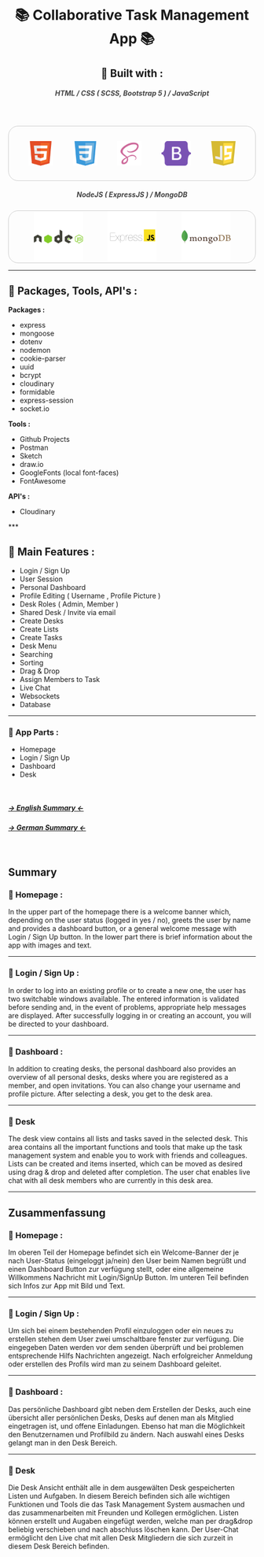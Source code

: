 <h1 style="text-align: center">📚 Collaborative Task Management App 📚</h1>

<h2 style="text-align: center;">🚀 Built with :</h2>

<h5 style="text-align: center; color: #444;">HTML / CSS ( SCSS, Bootstrap 5 ) / JavaScript</h5>
<br> <br>
<div style="display: flex; justify-content: space-evenly; align-items: center; padding: 30px 0; border: 1px solid #ccc; border-radius: 20px;">
    <img src="./static/assets/img/readme/html5.png" width="50" height="50">
    <img src="./static/assets/img/readme/css3.png" width="50" height="50">
    <img src="./static/assets/img/readme/scss.png" width="50" height="50">
    <img src="./static/assets/img/readme/bootstrap5.png" width="60" height="50">
    <img src="./static/assets/img/readme/javascript.png" width="50" height="50">
</div>

<h5 style="text-align: center; color: #444;">NodeJS ( ExpressJS ) / MongoDB</h5>
<div style="display: flex; justify-content: space-evenly; align-items: center; border: 1px solid #ccc; border-radius: 20px;">
<img src="./static/assets/img/readme/nodejs.png" width="100" height="98">
<img src="./static/assets/img/readme/express.png" width="100" height="105">
<img src="./static/assets/img/readme/mongodb.png" width="100" height="98">
</div>

***

<h2>🚀 Packages, Tools, API's :</h2>

**Packages :**
* express
* mongoose
* dotenv
* nodemon
* cookie-parser
* uuid
* bcrypt
* cloudinary
* formidable
* express-session
* socket<span>.</span>io

**Tools :**
* Github Projects
* Postman
* Sketch
* draw<span>.</span>io
* GoogleFonts (local font-faces)
* FontAwesome

**API's :**
* Cloudinary
</div>
***

## 🚀 Main Features :

* Login / Sign Up
* User Session
* Personal Dashboard
* Profile Editing ( Username , Profile Picture )
* Desk Roles ( Admin, Member )
* Shared Desk / Invite via email
* Create Desks
* Create Lists
* Create Tasks
* Desk Menu
* Searching
* Sorting
* Drag & Drop
* Assign Members to Task
* Live Chat
* Websockets
* Database

***

### 🚀 App Parts :
* Homepage
* Login / Sign Up
* Dashboard
* Desk

<br>

##### [-> English Summary <-](#summary)
##### [-> German Summary <-](#zusammenfassung)

<br>

## Summary
### 🚀 Homepage :
In the upper part of the homepage there is a welcome banner which, depending on the user status (logged in yes / no), greets the user by name and provides a dashboard button, or a general welcome message with Login / Sign Up button.
In the lower part there is brief information about the app with images and text.

___

### 🚀 Login / Sign Up :
In order to log into an existing profile or to create a new one, the user has two switchable windows available.
The entered information is validated before sending and, in the event of problems, appropriate help messages are displayed.
After successfully logging in or creating an account, you will be directed to your dashboard.

___

### 🚀 Dashboard :
In addition to creating desks, the personal dashboard also provides an overview of all personal desks, desks where you are registered as a member, and open invitations.
You can also change your username and profile picture.
After selecting a desk, you get to the desk area.

___

### 🚀 Desk
The desk view contains all lists and tasks saved in the selected desk.
This area contains all the important functions and tools that make up the task management system and enable you to work with friends and colleagues.
Lists can be created and items inserted, which can be moved as desired using drag & drop and deleted after completion.
The user chat enables live chat with all desk members who are currently in this desk area.

***

## Zusammenfassung
### 🚀 Homepage :
Im oberen Teil der Homepage befindet sich ein Welcome-Banner der je nach User-Status (eingeloggt ja/nein) den User beim Namen begrüßt und einen Dashboard Button zur verfügung stellt, oder eine allgemeine Willkommens Nachricht mit Login/SignUp Button.
Im unteren Teil befinden sich Infos zur App mit Bild und Text.

___

### 🚀 Login / Sign Up :
Um sich bei einem bestehenden Profil einzuloggen oder ein neues zu erstellen stehen dem User zwei umschaltbare fenster zur verfügung.
Die eingegeben Daten werden vor dem senden überprüft und bei problemen entsprechende Hilfs Nachrichten angezeigt.
Nach erfolgreicher Anmeldung oder erstellen des Profils wird man zu seinem Dashboard geleitet.

___

### 🚀 Dashboard :
Das persönliche Dashboard gibt neben dem Erstellen der Desks, auch eine übersicht aller persönlichen Desks, Desks auf denen man als Mitglied eingetragen ist, und offene Einladungen.
Ebenso hat man die Möglichkeit den Benutzernamen und Profilbild zu ändern.
Nach auswahl eines Desks gelangt man in den Desk Bereich.

___

### 🚀 Desk
Die Desk Ansicht enthält alle in dem ausgewälten Desk gespeicherten Listen und Aufgaben.
In diesem Bereich befinden sich alle wichtigen Funktionen und Tools die das Task Management System ausmachen und das zusammenarbeiten mit Freunden und Kollegen ermöglichen.
Listen können erstellt und Augaben eingefügt werden, welche man per drag&drop beliebig verschieben und nach abschluss löschen kann.
Der User-Chat ermöglicht den Live chat mit allen Desk Mitgliedern die sich zurzeit in diesem Desk Bereich befinden.